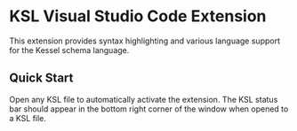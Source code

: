 # KSL Visual Studio Code Extension

This extension provides syntax highlighting and various language support for the Kessel schema language.

## Quick Start

Open any KSL file to automatically activate the extension. The KSL status bar should appear in the bottom right corner of the window when opened to a KSL file.

